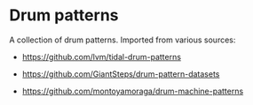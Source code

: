 # Drum patterns

A collection of drum patterns.
Imported from various sources:

- https://github.com/lvm/tidal-drum-patterns

- https://github.com/GiantSteps/drum-pattern-datasets

- https://github.com/montoyamoraga/drum-machine-patterns
